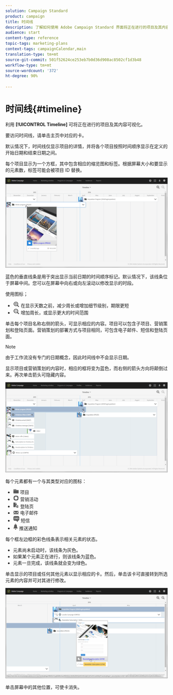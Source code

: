 ```yaml
---
solution: Campaign Standard
product: campaign
title: 时间线
description: 了解如何使用 Adobe Campaign Standard 界面将正在进行的项目及其内容可视化。
audience: start
content-type: reference
topic-tags: marketing-plans
context-tags: campaignCalendar,main
translation-type: tm+mt
source-git-commit: 501f52624ce253eb7b0d36d908ac8502cf1d3b48
workflow-type: tm+mt
source-wordcount: '372'
ht-degree: 90%

---
```



# 时间线{#timeline}

利用 **[!UICONTROL Timeline]** 可将正在进行的项目及其内容可视化。

要访问时间线，请单击主页中对应的卡。

默认情况下，时间线仅显示项目的详情，并将各个项目按照时间顺序显示在定义的开始日期和结束日期之间。

每个项目显示为一个方框，其中包含相应的缩览图和标签。根据屏幕大小和要显示的元素数，标签可能会被项目 ID 替换。

![](assets/timeline_1.png)

蓝色的垂直线条是用于突出显示当前日期的时间顺序标记。默认情况下，该线条位于屏幕中间。您可以在屏幕中向右或向左滚动以修改显示的时段。

使用图标；

* ![](assets/timeline_zoom_in.png) 在显示天数之前，减少周长或增加细节级别，期限更短
* ![](assets/timeline_zoom_out.png) 增加周长，或显示更大的时间范围

单击每个项目名称右侧的箭头，可显示相应的内容。项目可以包含子项目、营销策划和登陆页面。营销策划的部署方式与项目相同，可包含电子邮件、短信和登陆页面。

>[!NOTE]
>
>由于工作流没有专门的日期概念，因此时间线中不会显示日期。

显示项目或营销策划的内容时，相应的框将变为蓝色，而右侧的箭头方向将颠倒过来。再次单击箭头可隐藏内容。

![](assets/timeline_2.png)

每个元素都有一个与其类型对应的图标：

* ![](assets/timeline_program_icon.png) 项目
* ![](assets/timeline_campaign_icon.png) 营销活动
* ![](assets/timeline_lp_icon.png) 登陆页
* ![](assets/timeline_email_icon.png) 电子邮件
* ![](assets/timeline_sms_icon.png) 短信
* ![](assets/timeline_push_icon.png) 推送通知

每个框左边框的彩色线条表示相关元素的状态。

* 元素尚未启动时，该线条为灰色。
* 如果某个元素正在进行，则该线条为蓝色。
* 元素一旦完成，该线条就会变为绿色。

单击显示的项目或任何其他元素以显示相应的卡。然后，单击该卡可直接转到所选元素的内容并可对其进行修改。

![](assets/timeline_3.png)

单击屏幕中的其他位置，可使卡消失。
